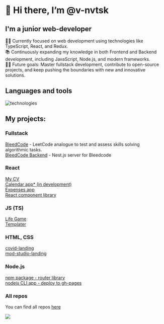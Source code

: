 # 👋 Hi there, I’m @v-nvtsk 

## I'm a junior web-developer

👨‍💻 Currently focused on web development using technologies like TypeScript, React, and Redux.  
📚 Continuously expanding my knowledge in both Frontend and Backend development, including JavaScript, Node.js, and modern frameworks.  
💪🏼 Future goals: Master fullstack development, contribute to open-source projects, and keep pushing the boundaries with new and innovative solutions.  

## Languages and tools
![technologies](https://github.com/v-nvtsk/v-nvtsk/assets/138329268/02c2ee88-5bb3-4613-9fb4-bcd8c732cf9d)

## My projects:

### Fullstack
[BleedCode](https://github.com/v-nvtsk/bleedcode-frontend) - LeetCode analogue to test and assess skills solving algorithmic tasks.  
[BleedCode Backend](https://github.com/v-nvtsk/nestjs-rest-api) - Nest.js server for Bleedcode 

### React
[My CV](https://v-nvtsk.github.io)  
[Calendar app* (in development) ](https://github.com/v-nvtsk/otus-jsbasic-final-project)  
[Expenses app](https://github.com/v-nvtsk/expenses-app)  
[React component library](https://github.com/v-nvtsk/react-component-lib)  

### JS (TS)
[Life Game](https://github.com/v-nvtsk/life-game)  
[Templater](https://github.com/v-nvtsk/templater)  

### HTML, CSS
[covid-landing](https://github.com/v-nvtsk/covid-landing)  
[mod-studio-landing](https://github.com/v-nvtsk/mod-studio-landing)  

### Node.js
[npm package - router library](https://github.com/v-nvtsk/npm-package-routelib)  
[nodejs CLI app - deploy to gh-pages](https://github.com/v-nvtsk/otus-jsbasic-dz50-nodejs)  

### All repos
You can find all repos [here](https://github.com/v-nvtsk?tab=repositories)  

<!---
![Codewars](https://github.r2v.ch/codewars?user=v-nvtsk)  
--->

[![](https://www.codewars.com/users/v-nvtsk/badges/small)](https://www.codewars.com/users/v-nvtsk/)

<!---
v-nvtsk/v-nvtsk is a ✨ special ✨ repository because its `README.md` (this file) appears on your GitHub profile.
You can click the Preview link to take a look at your changes.
--->
